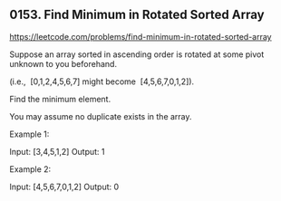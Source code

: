 ## 0153. Find Minimum in Rotated Sorted Array

https://leetcode.com/problems/find-minimum-in-rotated-sorted-array

Suppose an array sorted in ascending order is rotated at some pivot unknown to you beforehand.

(i.e.,  [0,1,2,4,5,6,7] might become  [4,5,6,7,0,1,2]).

Find the minimum element.

You may assume no duplicate exists in the array.

Example 1:

Input: [3,4,5,1,2]
Output: 1

Example 2:

Input: [4,5,6,7,0,1,2]
Output: 0
